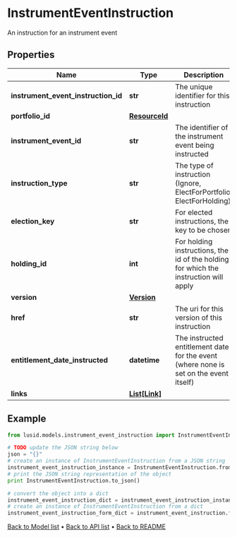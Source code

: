 # InstrumentEventInstruction

An instruction for an instrument event

## Properties
Name | Type | Description | Notes
------------ | ------------- | ------------- | -------------
**instrument_event_instruction_id** | **str** | The unique identifier for this instruction | [optional] 
**portfolio_id** | [**ResourceId**](ResourceId.md) |  | [optional] 
**instrument_event_id** | **str** | The identifier of the instrument event being instructed | [optional] 
**instruction_type** | **str** | The type of instruction (Ignore, ElectForPortfolio, ElectForHolding) | [optional] 
**election_key** | **str** | For elected instructions, the key to be chosen | [optional] 
**holding_id** | **int** | For holding instructions, the id of the holding for which the instruction will apply | [optional] 
**version** | [**Version**](Version.md) |  | [optional] 
**href** | **str** | The uri for this version of this instruction | [optional] 
**entitlement_date_instructed** | **datetime** | The instructed entitlement date for the event (where none is set on the event itself) | [optional] 
**links** | [**List[Link]**](Link.md) |  | [optional] 

## Example

```python
from lusid.models.instrument_event_instruction import InstrumentEventInstruction

# TODO update the JSON string below
json = "{}"
# create an instance of InstrumentEventInstruction from a JSON string
instrument_event_instruction_instance = InstrumentEventInstruction.from_json(json)
# print the JSON string representation of the object
print InstrumentEventInstruction.to_json()

# convert the object into a dict
instrument_event_instruction_dict = instrument_event_instruction_instance.to_dict()
# create an instance of InstrumentEventInstruction from a dict
instrument_event_instruction_form_dict = instrument_event_instruction.from_dict(instrument_event_instruction_dict)
```
[Back to Model list](../README.md#documentation-for-models) &#8226; [Back to API list](../README.md#documentation-for-api-endpoints) &#8226; [Back to README](../README.md)


